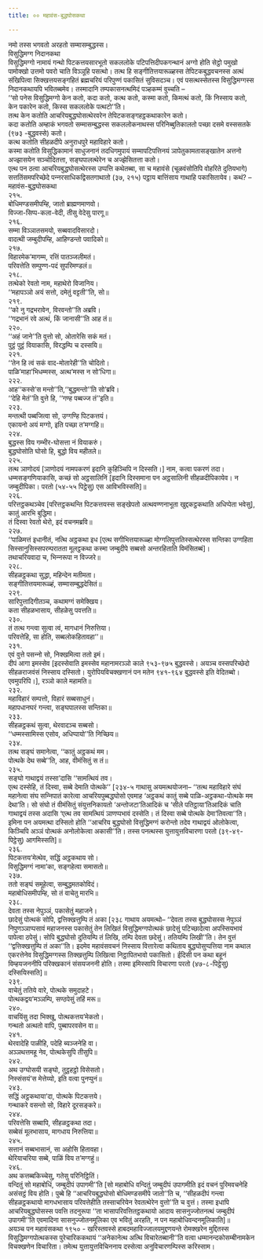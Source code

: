 ```yaml
---
title: ०० महावंस-बुद्धघोसकथा

---
```

नमो तस्स भगवतो अरहतो सम्मासम्बुद्धस्स।  
विसुद्धिमग्ग निदानकथा  
विसुद्धिमग्गो नामायं गन्थो पिटकत्तयसारभूतो सकललोके पटिपत्तिदीपकगन्थानं अग्गो होति सेट्ठो पमुखो पामोक्खो उत्तमो पवरो चाति विञ्‍ञूहि पसत्थो। तत्थ हि सङ्गीतित्तयारूळ्हस्स तेपिटकबुद्धवचनस्स अत्थं संखिपित्वा सिक्खत्तयसङ्गहितं ब्रह्मचरियं परिपुण्णं पकासितं सुविसदञ्‍च। एवं पसत्थस्सेतस्स विसुद्धिमग्गस्स निदानकथायपि भवितब्बमेव। तस्मादानि तम्पकासनत्थमिदं पञ्हकम्मं वुच्‍चति –  
‘‘सो पनेस विसुद्धिमग्गो केन कतो, कदा कतो, कत्थ कतो, कस्मा कतो, किमत्थं कतो, किं निस्साय कतो, केन पकारेन कतो, किस्स सकललोके पत्थटो’’ति।  
तत्थ केन कतोति आचरियबुद्धघोसत्थेरवरेन तेपिटकसङ्गहट्ठकथाकारेन कतो।  
कदा कतोति अम्हाकं भगवतो सम्मासम्बुद्धस्स सकललोकनाथस्स परिनिब्बुतिकालतो पच्छा दसमे वस्ससतके (९७३ -बुद्धवस्से) कतो।  
कत्थ कतोति सीहळदीपे अनुराधपुरे महाविहारे कतो।  
कस्मा कतोति विसुद्धिकामानं साधुजनानं तदधिगमुपायं सम्मापटिपत्तिनयं ञापेतुकामतासङ्खातेन अत्तनो अज्झासयेन सञ्‍चोदितत्ता, सङ्घपालत्थेरेन च अज्झेसितत्ता कतो।  
एत्थ पन ठत्वा आचरियबुद्धघोसत्थेरस्स उप्पत्ति कथेतब्बा, सा च महावंसे (चूळवंसोतिपि वोहरिते दुतियभागे) सत्ततिंसमपरिच्छेदे पन्‍नरसाधिकद्विसतगाथातो (३७, २१५) पट्ठाय बात्तिंसाय गाथाहि पकासितायेव। कथं? –  
महावंस-बुद्धघोसकथा  
२१५.  
बोधिमण्डसमीपम्हि, जातो ब्राह्मणमाणवो।  
विज्‍जा-सिप्प-कला-वेदी, तीसु वेदेसु पारगू॥  
२१६.  
सम्मा विञ्‍ञातसमयो, सब्बवादविसारदो।  
वादत्थी जम्बुदीपम्हि, आहिण्डन्तो पवादिको॥  
२१७.  
विहारमेक’मागम्म, रत्तिं पातञ्‍जलीमतं।  
परिवत्तेति सम्पुण्ण-पदं सुपरिमण्डलं॥  
२१८.  
तत्थेको रेवतो नाम, महाथेरो विजानिय।  
‘‘महापञ्‍ञो अयं सत्तो, दमेतुं वट्टती’’ति, सो॥  
२१९.  
‘‘को नु गद्रभरावेन, विरवन्तो’’ति अब्रवि।  
‘‘गद्रभानं रवे अत्थं, किं जानासी’’ति आह तं॥  
२२०.  
‘‘अहं जाने’’ति वुत्तो सो, ओतारेसि सकं मतं।  
पुट्ठं पुट्ठं वियाकासि, विरद्धम्पि च दस्सयि॥  
२२१.  
‘‘तेन हि त्वं सकं वाद-मोतारेही’’ति चोदितो।  
पाळि’माहा’भिधम्मस्स, अत्थ’मस्स न सो’धिगा॥  
२२२.  
आह‘‘कस्से’स मन्तो’’ति,‘‘बुद्धमन्तो’’ति सो’ब्रवि।  
‘‘देहि मेतं’’ति वुत्ते हि, ‘‘गण्ह पब्बज्‍ज तं’’इति॥  
२२३.  
मन्तत्थी पब्बजित्वा सो, उग्गण्हि पिटकत्तयं।  
एकायनो अयं मग्गो, इति पच्छा त’मग्गहि॥  
२२४.  
बुद्धस्स विय गम्भीर-घोसत्ता नं वियाकरुं।  
बुद्धघोसोति घोसो हि, बुद्धो विय महीतले॥  
२२५.  
तत्थ ञाणोदयं [ञाणोदयं नामपकरणं इदानि कुहिञ्‍चिपि न दिस्सति।] नाम, कत्वा पकरणं तदा।  
धम्मसङ्गणियाकासि, कच्छं सो अट्ठसालिनिं [इदानि दिस्समाना पन अट्ठसालिनी सीहळदीपिकायेव। न जम्बुदीपिका। परतो (५४-५५ पिट्ठेसु) एस आविभविस्सति]॥  
२२६.  
परित्तट्ठकथञ्‍चेव [परित्तट्ठकथन्ति पिटकत्तयस्स सङ्खेपतो अत्थवण्णनाभूता खुद्दकट्ठकथाति अधिप्पेता भवेसु], कातुं आरभि बुद्धिमा।  
तं दिस्वा रेवतो थेरो, इदं वचनमब्रवि॥  
२२७.  
‘‘पाळिमत्तं इधानीतं, नत्थि अट्ठकथा इध [एत्थ सगीभित्तयारूळ्हा मोग्गलिपुत्ततिस्सत्थेरस्स सन्तिका उग्गहिता सिस्सानुसिस्सपरम्परातता मूलट्ठकथा कस्मा जम्बुदीपे सब्बसो अन्तरहिताति विमंसितब्बं]।  
तथाचरियवादा च, भिन्‍नरूपा न विज्‍जरे॥  
२२८.  
सीहळट्ठकथा सुद्धा, महिन्देन मतीमता।  
सङ्गीतित्तयमारूळ्हं, सम्मासम्बुद्धदेसितं॥  
२२९.  
सारिपुत्तादिगीतञ्‍च, कथामग्गं समेक्खिय।  
कता सीहळभासाय, सीहळेसु पवत्तति॥  
२३०.  
तं तत्थ गन्त्वा सुत्वा त्वं, मागधानं निरुत्तिया।  
परिवत्तेहि, सा होति, सब्बलोकहितावहा’’॥  
२३१.  
एवं वुत्ते पसन्‍नो सो, निक्खमित्वा ततो इमं।  
दीपं आगा इमस्सेव [इदस्सेवाति इमस्सेव महानामरञ्‍ञो काले ९५३-९७५ बुद्धवस्से। अयञ्‍च वस्सपरिच्छेदो सीहळराजवंसं निस्साय दस्सितो। युरोपियविचक्खणानं पन मतेन ९४१-९६४ बुद्धवस्से इति वेदितब्बो। एवमुपरिपि।], रञ्‍ञो काले महामति॥  
२३२.  
महाविहारं सम्पत्तो, विहारं सब्बसाधुनं।  
महापधानघरं गन्त्वा, सङ्घपालस्स सन्तिका॥  
२३३.  
सीहळट्ठकथं सुत्वा, थेरवादञ्‍च सब्बसो।  
‘‘धम्मस्सामिस्स एसोव, अधिप्पायो’’ति निच्छिय॥  
२३४.  
तत्थ सङ्घं समानेत्वा, ‘‘कातुं अट्ठकथं मम।  
पोत्थके देथ सब्बे’’ति, आह, वीमंसितुं स तं॥  
२३५.  
सङ्घो गाथाद्वयं तस्सा’दासि ‘‘सामत्थियं तव।  
एत्थ दस्सेहि, तं दिस्वा, सब्बे देमाति पोत्थके’’ [२३४-५ गाथासु अयमत्थयोजना– ‘‘तत्थ महाविहारे संघं महानेत्वा संघ सन्‍निपातं कारेत्वा आचरियपुब्बद्धघोसो एवमाह ‘अट्ठकथं कातुं सब्बे पाळि-अट्ठकथा-पोत्थके मम देथा’ति। सो संघो तं वीमंसितुं संयुत्तनिकायतो ‘अन्तोजटा’तिआदिकं च ‘सीले पतिट्ठाया’तिआदिकं चाति गाथाद्वयं तस्स अदासि ‘एत्थ तव सामत्थियं ञाणप्पभावं दस्सेति। तं दिस्वा सब्बे पोत्थके देमा’तिवत्वा’’ति। इमिना पन अयमत्था दस्सितो होति ‘‘आचरिय बुद्धघोसो विसुद्धिमग्गं करोन्तो तदेव गाथाद्वयं ओलोकेत्वा, किञ्‍चिपि अञ्‍ञं पोत्थकं अनोलोकेत्वा अकासी’’ति। तस्स पनत्थस्स युत्तायुत्तविचारणा परतो (३९-४९-पिट्ठेसु) आगमिस्सति]॥  
२३६.  
पिटकत्तय’मेत्थेव, सद्धिं अट्ठकथाय सो।  
विसुद्धिमग्गं नामा’का, सङ्गहेत्वा समासतो॥  
२३७.  
ततो सङ्घं समूहेत्वा, सम्बुद्धमतकोविदं।  
महाबोधिसमीपम्हि, सो तं वाचेतु मारभि॥  
२३८.  
देवता तस्स नेपुञ्‍ञं, पकासेतुं महाजने।  
छादेसुं पोत्थकं सोपि, द्वत्तिक्खत्तुम्पि तं अका [२३८ गाथाय अयमत्थो– ‘‘देवता तस्स बुद्धघोसस्स नेपुञ्‍ञं निपुणञ्‍ञाप्पसावं महाजनस्स पकासेतुं तेन लिखितं विसुद्धिमग्गपोत्थकं छादेसुं पटिच्छादेत्वा अपस्सियभावं पापेत्वा ठपेसुं। सोपि बुद्धघोसो दुतियम्पि तं लिखि, तम्पि देवता छदेसुं। ततियम्पि लिखी’’ति। तेन वुत्तं ‘‘द्वत्तिक्खत्तुम्पि तं अका’’ति। इदमेव महावंसवचनं निस्साय वित्तारेत्वा कथिताय बुद्धघोसुप्पत्तिया नाम कथाल एकरत्तेनेव विसुद्धिमग्गस्स तिक्खत्तुम्पि लिखित्वा निट्ठापितभावो पकासितो। ईदिसी पन कथा बहूनं विम्हयजननीपि परिक्खकानं संसयजननी होति। तस्मा इमिस्सापि विचारणा परतो (४७-८-पिट्ठेसु) दस्सियिस्सति]॥  
२३९.  
वाचेतुं ततिये वारे, पोत्थके समुदाहटे।  
पोत्थकद्वय’मञ्‍ञम्पि, सण्ठपेसुं तहिं मरू॥  
२४०.  
वाचयिंसु तदा भिक्खू, पोत्थकत्तय’मेकतो।  
गन्थतो अत्थतो वापि, पुब्बापरवसेन वा॥  
२४१.  
थेरवादेहि पाळीहि, पदेहि ब्यञ्‍जनेहि वा।  
अञ्‍ञथत्तमहू नेव, पोत्थकेसुपि तीसुपि॥  
२४२.  
अथ उग्घोसयी सङ्घो, तुट्ठहट्ठो विसेसतो।  
निस्संसयं’स मेत्तेय्यो, इति वत्वा पुनप्पुनं॥  
२४३.  
सद्धिं अट्ठकथाया’दा, पोत्थके पिटकत्तये।  
गन्थाकरे वसन्तो सो, विहारे दूरसङ्करे॥  
२४४.  
परिवत्तेसि सब्बापि, सीहळट्ठकथा तदा।  
सब्बेसं मूलभासाय, मागधाय निरुत्तिया॥  
२४५.  
सत्तानं सब्बभासानं, सा अहोसि हितावहा।  
थेरियाचरिया सब्बे, पाळिं विय त’मग्गहुं॥  
२४६.  
अथ कत्तब्बकिच्‍चेसु, गतेसु परिनिट्ठितिं।  
वन्दितुं सो महाबोधिं, जम्बुदीपं उपागमी’’ति [सो महाबोधि वन्दितुं जम्बुदीपं उपागमीति इदं वचनं पुरिमवचनेहि असंसट्ठं विय होति। पुब्बे हि ‘‘आचरियबुद्धघोसो बोधिमण्डसमीपे जातो’’ति च, ‘‘सीहळदीपं गन्त्वा सीहळट्ठकथायो मागधभासाय परिवत्तेहीति तस्साचरियेन रेवतत्थेरेन वुत्तो’’ति च वुत्तं। तस्मा इधापि आचरियबुद्धघोसस्स पवत्ति तदनुरूपा ‘‘ता भासापरिवत्तितट्ठकथायो आदाय सासनुज्‍जोतनत्थं जम्बुदीपं उपागमी’’ति एवमादिना सासनुज्‍जोतनमूलिका एव भवितुं अरहति, न पन महाबोधिवन्दनमूलिकाति]॥  
अयञ्‍च पन महावंसकथा १९५० - खरिस्तवस्से हाबदमहाविज्‍जालयमुद्दणयन्ते रोमक्खरेन मुद्दितस्स विसुद्धिमग्गपोत्थकस्स पुरेचारिककथायं ‘‘अनेकानेत्थ अत्थि विचारेतब्बानी’’ति वत्वा धम्मानन्दकोसम्बीनामकेन विचक्खणेन विचारिता। तमेत्थ युत्तायुत्तविचिननाय दस्सेत्वा अनुविचारणम्पिस्स करिस्साम।  